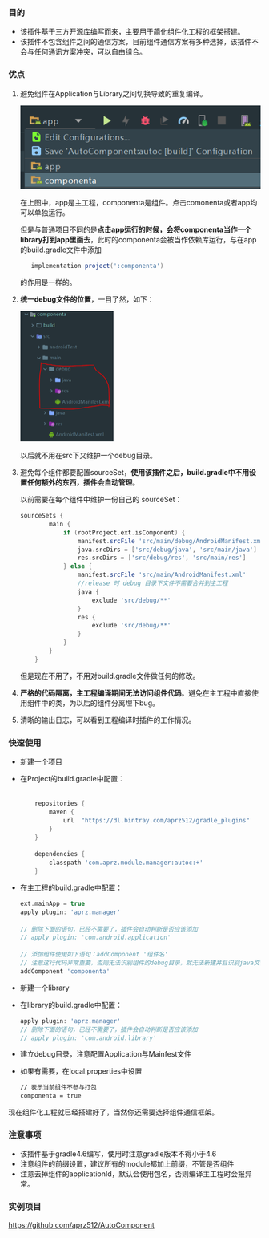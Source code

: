 ### 目的
- 该插件基于三方开源库编写而来，主要用于简化组件化工程的框架搭建。
- 该插件不包含组件之间的通信方案，目前组件通信方案有多种选择，该插件不会与任何通讯方案冲突，可以自由组合。



### 优点
1. 避免组件在Application与Library之间切换导致的重复编译。

   ![](1.PNG)

   在上图中，app是主工程，componenta是组件。点击comonenta或者app均可以单独运行。



   但是与普通项目不同的是**点击app运行的时候，会将componenta当作一个library打到app里面去**，此时的componenta会被当作依赖库运行，与在app的build.gradle文件中添加 

   ```groovy
      implementation project(':componenta')
   ```

   的作用是一样的。





2. **统一debug文件的位置**，一目了然，如下：

   <img src="2.PNG" style="zoom:50%" />

   以后就不用在src下又维护一个debug目录。



3. 避免每个组件都要配置sourceSet，**使用该插件之后，build.gradle中不用设置任何额外的东西，插件会自动管理**。

   以前需要在每个组件中维护一份自己的 sourceSet：

   ```groovy
   sourceSets {
           main {
               if (rootProject.ext.isComponent) {
                   manifest.srcFile 'src/main/debug/AndroidManifest.xml'
                   java.srcDirs = ['src/debug/java', 'src/main/java']
                   res.srcDirs = ['src/debug/res', 'src/main/res']
               } else {
                   manifest.srcFile 'src/main/AndroidManifest.xml'
                   //release 时 debug 目录下文件不需要合并到主工程
                   java {
                       exclude 'src/debug/**'
                   }
                   res {
                       exclude 'src/debug/**'
                   }
               }
           }
       }
   ```

   但是现在不用了，不用对build.gradle文件做任何的修改。

4. **严格的代码隔离，主工程编译期间无法访问组件代码**。避免在主工程中直接使用组件中的类，为以后的组件分离埋下bug。

5. 清晰的输出日志，可以看到工程编译时插件的工作情况。



### 快速使用

- 新建一个项目

- 在Project的build.gradle中配置：

    ```gradle
    
        repositories {
            maven {
                url  "https://dl.bintray.com/aprz512/gradle_plugins" 
            }
        }
    
        dependencies {
            classpath 'com.aprz.module.manager:autoc:+'
        }
    
    ```

- 在主工程的build.gradle中配置：
    ```gradle
    ext.mainApp = true
    apply plugin: 'aprz.manager'
    
    // 删除下面的语句，已经不需要了，插件会自动判断是否应该添加
    // apply plugin: 'com.android.application'
    
    // 添加组件使用如下语句：addComponent '组件名'
    // 注意这行代码非常重要，否则无法识别组件的debug目录，就无法新建并且识别java文件
    addComponent 'componenta'
    
    ```

- 新建一个library

- 在library的build.gradle中配置：

    ```gradle
    apply plugin: 'aprz.manager'
    // 删除下面的语句，已经不需要了，插件会自动判断是否应该添加
    // apply plugin: 'com.android.library'
    ```

- 建立debug目录，注意配置Application与Mainfest文件

- 如果有需要，在local.properties中设置

    ```cmd
    // 表示当前组件不参与打包
    componenta = true
    ```



现在组件化工程就已经搭建好了，当然你还需要选择组件通信框架。



### 注意事项

- 该插件基于gradle4.6编写，使用时注意gradle版本不得小于4.6
- 注意组件的前缀设置，建议所有的module都加上前缀，不管是否组件
- 注意去掉组件的applicationId，默认会使用包名，否则编译主工程时会报异常。



### 实例项目

https://github.com/aprz512/AutoComponent
